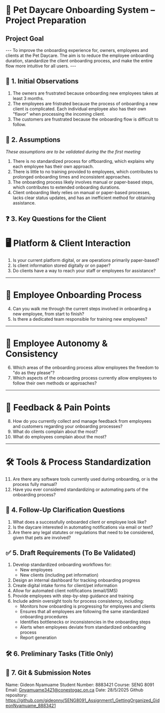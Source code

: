 # 🐶 Pet Daycare Onboarding System – Project Preparation

## Project Goal
--- To improve the onboarding experience for, owners, employees and clients at the Pet Daycare. The aim is to reduce the employee onboarding duration, standardize the client onboarding process, and make the entire flow more intuitive for all users. ---

## 📌 1. Initial Observations
1) The owners are frustrated because onboarding new employees takes at least 3 months.
2) The employees are fristrated because the process of onboarding a new client is complicated. Each individual employee also has their own "flavor" when processing the incoming client.
3) The customers are frustrated because the onboarding flow is difficult to follow.

## 🧠 2. Assumptions
*These assumptions are to be validated during the the first meeting*
1) There is no standardized process for offboarding, which explains why each employee has their own approach.
2) There is little to no training provided to employees, which contributes to prolonged onboarding times and inconsistent approaches.
3) The onboarding process likely involves manual or paper-based steps, which contributes to extended onboarding durations.
4) Client onboarding likely relies on manual or paper-based processes, lacks clear status updates, and has an inefficient method for obtaining assistance.

## ❓ 3. Key Questions for the Client

# 🖥️ Platform & Client Interaction

1. Is your current platform digital, or are operations primarily paper-based?  
2. Is client information stored digitally or on paper?  
3. Do clients have a way to reach your staff or employees for assistance?

---

# 👥 Employee Onboarding Process

4. Can you walk me through the current steps involved in onboarding a new employee, from start to finish?  
5. Is there a dedicated team responsible for training new employees?

---

# 🎯 Employee Autonomy & Consistency

6. Which areas of the onboarding process allow employees the freedom to "do as they please"?  
7. Which aspects of the onboarding process currently allow employees to follow their own methods or approaches?

---

# 💬 Feedback & Pain Points

8. How do you currently collect and manage feedback from employees and customers regarding your onboarding processes?  
9. What do clients complain about the most?  
10. What do employees complain about the most?

---

# 🛠️ Tools & Process Standardization

11. Are there any software tools currently used during onboarding, or is the process fully manual?  
12. Have you ever considered standardizing or automating parts of the onboarding process?

## 🔁 4. Follow-Up Clarification Questions
1) What does a successfully onboarded client or employee look like?
2) Is the daycare interested in automating notifications via email or text?
3) Are there any legal statutes or regulations that need to be considered, given that pets are involved?

## ✅ 5. Draft Requirements (To Be Validated)
1) Develop standardized onboarding workflows for:
    - New employees
    - New clients (including pet information)
2) Design an internal dashboard for tracking onboarding progress
3) Create digital intake forms for client/pet information
4) Allow for automated client notifications (email/SMS)
5) Provide employees with step-by-step guidance and training
6) Include admin oversight tools for process consistency, including: 
    - Monitors how onboarding is progressing for employees and clients
    - Ensures that all employees are following the same standardized onboarding procedures
    - Identifies bottlenecks or inconsistencies in the onboarding steps
    - Alerts when employees deviate from standardized onboarding process
    - Report generation

## 🛠️ 6. Preliminary Tasks (Title Only)



## 🔗 7. Git & Submission Notes
Name: Gideon Nyamuame
Student Number: 8883421
Course: SENG 8091
Email: Gnyamuame3421@conestogac.on.ca
Date: 28/5/2025
Github repository: https://github.com/gideonny/SENG8091_Assignment1_GettingOrganized_GideonNyamuame_8883421